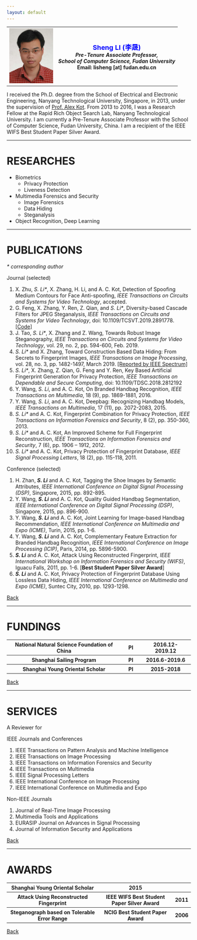 ```yaml
---
layout: default
---
```


<table border="0" cellspacing="0" cellpadding="0">
  <tr>
    <th width="120">
<img src="/assets/images/Sheng_Li_Photo.png" width="120" height="150" /></th>
  <th> <font size="4" color="Blue">  Sheng LI (李晟) </font><br/> <i>Pre-Tenure Associate Professor, </i> <br/><i>School of Computer Science, Fudan University</i><br/>Email: lisheng [at] fudan.edu.cn</th>
  </tr>
</table>


I received the Ph.D. degree from the School of Electrical and Electronic Engineering, Nanyang Technological University, Singapore, in 2013, under the supervision of [Prof. Alex Kot](http://www.ntu.edu.sg/home/eackot/). From 2013 to 2016, I was a Research Fellow at the Rapid Rich Object Search Lab, Nanyang Technological University. I am currently a Pre-Tenure Associate Professor with the School of Computer Science, Fudan University, China. I am a recipient of the IEEE WIFS Best Student Paper Silver Award.

* * *
# RESEARCHES
- Biometrics
  - Privacy Protection
  - Liveness Detection
- Multimedia Forensics and Security
  - Image Forensics
  - Data Hiding
  - Steganalysis
- Object Recognition, Deep Learning


* * *

# PUBLICATIONS
 _* corresponding author_

Journal (selected)
1. X. Zhu, _S. Li*_, X. Zhang, H. Li, and A. C. Kot, Detection of Spoofing Medium Contours for Face Anti-spoofing, _IEEE Transactions on Circuits and Systems for Video Technology_, accepted.
2. G. Feng, X. Zhang, Y. Ren, Z. Qian, and _S. Li*_, Diversity-based Cascade Filters for JPEG Steganalysis, _IEEE Transactions on Circuits and Systems for Video Technology_, doi: 10.1109/TCSVT.2019.2891778. [[Code]](https://github.com/blazelisheng/mdfeature)
3.	J. Tao, _S. Li*_, X. Zhang and Z. Wang, Towards Robust Image Steganography, _IEEE Transactions on Circuits and Systems for Video Technology_, vol. 29, no. 2, pp. 594-600, Feb. 2019.
4.	_S. Li*_ and X. Zhang, Toward Construction Based Data Hiding: From Secrets to Fingerprint Images, _IEEE Transactions on Image Processing_, vol. 28, no. 3, pp. 1482-1497, March 2019. [[Reported by IEEE Spectrum]](https://spectrum.ieee.org/tech-talk/telecom/security/how-to-encode-a-secret-message-into-a-fingerprint)
5.	_S. Li*_, X. Zhang, Z. Qian, G. Feng and Y. Ren, Key Based Artificial Fingerprint Generation for Privacy Protection, _IEEE Transactions on Dependable and Secure Computing_, doi: 10.1109/TDSC.2018.2812192 
6.	Y. Wang, _S. Li_, and A. C. Kot, On Branded Handbag Recognition, _IEEE Transactions on Multimedia_, 18 (9), pp. 1869-1881, 2016.
7.	Y. Wang, _S. Li_, and A. C. Kot, Deepbag: Recognizing Handbag Models, _IEEE Transactions on Multimedia_, 17 (11), pp. 2072-2083, 2015.
8.	_S. Li*_ and A. C. Kot, Fingerprint Combination for Privacy Protection, _IEEE Transactions on Information Forensics and Security_, 8 (2), pp. 350-360, 2013.
9.	_S. Li*_ and A. C. Kot, An Improved Scheme for Full Fingerprint Reconstruction, _IEEE Transactions on Information Forensics and Security_, 7 (6), pp. 1906 – 1912, 2012. 
10.	_S. Li*_ and A. C. Kot, Privacy Protection of Fingerprint Database, _IEEE Signal Processing Letters_, 18 (2), pp. 115-118, 2011.

Conference (selected)

1. H. Zhan, _**S. Li**_ and A. C. Kot, Tagging the Shoe Images by Semantic Attributes, _IEEE International Conference on Digital Signal Processing (DSP)_, Singapore, 2015, pp. 892-895.
2. Y. Wang, _**S. Li**_ and A. C. Kot, Quality Guided Handbag Segmentation, _IEEE International Conference on Digital Signal Processing (DSP)_, Singapore, 2015, pp. 896-900. 
3.	Y. Wang, _**S. Li**_ and A. C. Kot, Joint Learning for Image-based Handbag Recommendation, _IEEE International Conference on Multimedia and Expo (ICME)_, Turin, 2015, pp. 1-6. 
4.	Y. Wang, _**S. Li**_ and A. C. Kot, Complementary Feature Extraction for Branded Handbag Recognition, _IEEE International Conference on Image Processing (ICIP)_, Paris, 2014, pp. 5896-5900.
5.	_**S. Li**_ and A. C. Kot, Attack Using Reconstructed Fingerprint, _IEEE International Workshop on Information Forensics and Security (WIFS)_, Iguacu Falls, 2011, pp. 1-6. [**Best Student Paper Silver Award**]
6.	_**S. Li**_ and A. C. Kot, Privacy Protection of Fingerprint Database Using Lossless Data Hiding, _IEEE International Conference on Multimedia and Expo (ICME)_, Suntec City, 2010, pp. 1293-1298.

[Back](./index.md)

* * *
# FUNDINGS

<table border="0" cellspacing="0" cellpadding="0"> 
<tr> 
<th width="400">National Natural Science Foundation of China</th> 
<th width="50">PI</th> 
<th width="150">2016.12-2019.12</th> 
</tr> 
<tr> 
<th>Shanghai Sailing Program</th> 
<th>PI</th> 
<th>2016.6-2019.6</th> 
</tr> 
<tr> 
<th>Shanghai Young Oriental Scholar</th> 
<th>PI</th> 
<th>2015-2018</th> 
</tr> 
</table>

[Back](./index.md)

* * *
# SERVICES

A Reviewer for

IEEE Journals and Conferences
1. IEEE Transactions on Pattern Analysis and Machine Intelligence
2. IEEE Transactions on Image Processing
3. IEEE Transactions on Information Forensics and Security
4. IEEE Transactions on Multimedia
5. IEEE Signal Processing Letters
6. IEEE International Conference on Image Processing
7. IEEE International Conference on Multimedia and Expo

Non-IEEE Journals
1. Journal of Real-Time Image Processing
2. Multimedia Tools and Applications
3. EURASIP Journal on Advances in Signal Processing
4. Journal of Information Security and Applications

[Back](./index.md)

* * *

# AWARDS


<table border="0" cellspacing="0" cellpadding="0"> 
<tr> 
<th width="400">Shanghai Young Oriental Scholar</th> 
<th width="350">2015</th> 
<th width="20"></th> 
</tr> 
<tr> 
<th>Attack Using Reconstructed Fingerprint</th> 
<th>IEEE WIFS Best Student Paper Silver Award</th> 
<th>2011</th> 
</tr> 
<tr> 
<th>Steganograph based on Tolerable Error Range</th> 
<th>NCIG Best Student Paper Award</th> 
<th>2006</th> 
</tr> 
</table>


[Back](./index.md)
